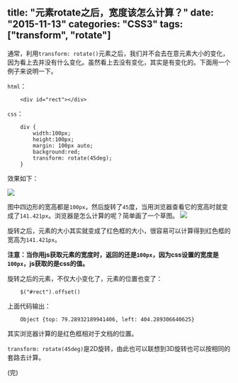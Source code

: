 title: "元素rotate之后，宽度该怎么计算？"
date: "2015-11-13"
categories: "CSS3"
tags: ["transform", "rotate"]
---

通常，利用`transform: rotate()`元素之后，我们并不会去在意元素大小的变化，因为看上去并没有什么变化。虽然看上去没有变化，其实是有变化的。下面用一个例子来说明一下。
<!--more-->

`html`：

		<div id="rect"></div>

`css`：
		 
		div {
			width:100px;
			height:100px;
			margin: 100px auto;
			background:red;
			transform: rotate(45deg);
		}

效果如下：


![](/assets/blogImg/o_QQ%e5%9b%be%e7%89%8720151113214149.png)

图中四边形的宽高都是`100px`，然后旋转了`45`度，当用浏览器查看它的宽高时就变成了`141.421px`。浏览器是怎么计算的呢？简单画了一个草图。
![](/assets/blogImg/o_QQ%e6%88%aa%e5%9b%be20151113215400.png)


旋转之后，元素的大小其实就变成了红色框的大小，很容易可以计算得到红色框的宽高为`141.421px`。

**注意：当你用js获取元素的宽度时，返回的还是`100px`，因为css设置的宽度是`100px`，js获取的是css的值。**

旋转之后的元素，不仅大小变化了，元素的位置也变了：

		$("#rect").offset()
上面代码输出：

		Object {top: 79.28932189941406, left: 404.289306640625}

其实浏览器计算的是红色框相对于文档的位置。

`transform: rotate(45deg)`是2D旋转，由此也可以联想到3D旋转也可以按相同的套路去计算。

(完)